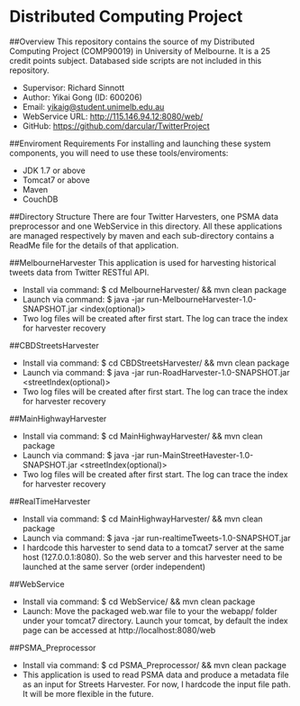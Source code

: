 Distributed Computing Project
==============

##Overview
This repository contains the source of my Distributed Computing Project (COMP90019) in University of Melbourne. It is a 25 credit points subject. Databased side scripts are not included in this repository.
- Supervisor: Richard Sinnott
- Author: Yikai Gong  (ID: 600206)  
- Email: yikaig@student.unimelb.edu.au
- WebService URL: http://115.146.94.12:8080/web/
- GitHub: https://github.com/darcular/TwitterProject

##Enviroment Requirements
For installing and launching these system components, you will need to use these tools/enviroments:
- JDK 1.7 or above
- Tomcat7 or above
- Maven
- CouchDB

##Directory Structure
There are four Twitter Harvesters, one PSMA data preprocessor and one WebService in this directory. All these applications are managed respectively by maven and each sub-directory contains a ReadMe file for the details of that application.

##MelbourneHarvester
This application is used for harvesting historical tweets data from Twitter RESTful API.
- Install via command: $ cd MelbourneHarvester/ && mvn clean package
- Launch via command: $ java -jar run-MelbourneHarvester-1.0-SNAPSHOT.jar <IP of database> <index(optional)>
- Two log files will be created after first start. The log can trace the index for harvester recovery

##CBDStreetsHarvester
- Install via command: $ cd CBDStreetsHarvester/ && mvn clean package
- Launch via command: $ java -jar run-RoadHarvester-1.0-SNAPSHOT.jar <IP of database> <streetIndex(optional)>
- Two log files will be created after first start. The log can trace the index for harvester recovery

##MainHighwayHarvester
- Install via command: $ cd MainHighwayHarvester/ && mvn clean package
- Launch via command: $ java -jar run-MainStreetHavester-1.0-SNAPSHOT.jar <IP of database> <streetIndex(optional)>
- Two log files will be created after first start. The log can trace the index for harvester recovery

##RealTimeHarvester
- Install via command: $ cd MainHighwayHarvester/ && mvn clean package
- Launch via command: $ java -jar run-realtimeTweets-1.0-SNAPSHOT.jar
- I hardcode this harvester to send data to a tomcat7 server at the same host (127.0.0.1:8080). So the web server and this harvester need to be launched at the same server (order independent)

##WebService
- Install via command: $ cd WebService/ && mvn clean package
- Launch: Move the packaged web.war file to your the webapp/ folder under your tomcat7 directory. Launch your tomcat, by default the index page can be accessed at http://localhost:8080/web
 
##PSMA_Preprocessor
- Install via command: $ cd PSMA_Preprocessor/ && mvn clean package
- This application is used to read PSMA data and produce a metadata file as an input for Streets Harvester. For now, I hardcode the input file path. It will be more flexible in the future.









